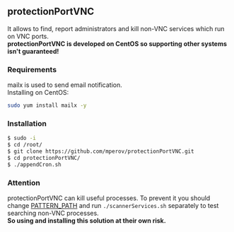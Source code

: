 ## protectionPortVNC
It allows to find, report administrators and kill non-VNC services which run on VNC ports.  
**protectionPortVNC is developed on CentOS so supporting other systems isn't guaranteed!**

### Requirements

mailx is used to send email notification.  
Installing on CentOS:
```bash
sudo yum install mailx -y
```

### Installation
```bash
$ sudo -i
$ cd /root/
$ git clone https://github.com/mperov/protectionPortVNC.git
$ cd protectionPortVNC/
$ ./appendCron.sh
```

### Attention
protectionPortVNC can kill useful processes. To prevent it you should change [PATTERN_PATH](https://github.com/mperov/protectionPortVNC/blob/e01193c8f30dac7ff7826003893004787963855d/scannerServices.sh#L8) and run `./scannerServices.sh` separately to test searching non-VNC processes.  
**So using and installing this solution at their own risk.**
